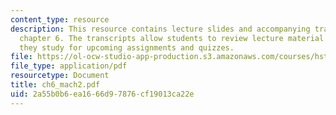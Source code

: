 ```yaml
---
content_type: resource
description: This resource contains lecture slides and accompanying transcripts for
  chapter 6. The transcripts allow students to review lecture material in detail as
  they study for upcoming assignments and quizzes.
file: https://ol-ocw-studio-app-production.s3.amazonaws.com/courses/hst-947-medical-artificial-intelligence-spring-2005/2a55b0b6ea1666d97876cf19013ca22e_ch6_mach2.pdf
file_type: application/pdf
resourcetype: Document
title: ch6_mach2.pdf
uid: 2a55b0b6-ea16-66d9-7876-cf19013ca22e
---
```

